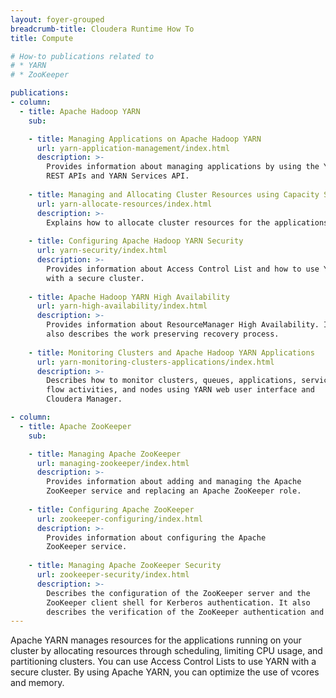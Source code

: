 ```yaml
---
layout: foyer-grouped
breadcrumb-title: Cloudera Runtime How To
title: Compute

# How-to publications related to
# * YARN
# * ZooKeeper

publications:
- column:
  - title: Apache Hadoop YARN
    sub:

    - title: Managing Applications on Apache Hadoop YARN
      url: yarn-application-management/index.html
      description: >-
        Provides information about managing applications by using the YARN
        REST APIs and YARN Services API.
  
    - title: Managing and Allocating Cluster Resources using Capacity Scheduler
      url: yarn-allocate-resources/index.html
      description: >-
        Explains how to allocate cluster resources for the applications using Capacity Scheduler.
  
    - title: Configuring Apache Hadoop YARN Security
      url: yarn-security/index.html
      description: >-
        Provides information about Access Control List and how to use YARN
        with a secure cluster.
  
    - title: Apache Hadoop YARN High Availability
      url: yarn-high-availability/index.html
      description: >-
        Provides information about ResourceManager High Availability. It
        also describes the work preserving recovery process.
  
    - title: Monitoring Clusters and Apache Hadoop YARN Applications
      url: yarn-monitoring-clusters-applications/index.html
      description: >-
        Describes how to monitor clusters, queues, applications, services,
        flow activities, and nodes using YARN web user interface and
        Cloudera Manager.

- column:
  - title: Apache ZooKeeper
    sub:

    - title: Managing Apache ZooKeeper
      url: managing-zookeeper/index.html
      description: >-
        Provides information about adding and managing the Apache
        ZooKeeper service and replacing an Apache ZooKeeper role.
        
    - title: Configuring Apache ZooKeeper
      url: zookeeper-configuring/index.html
      description: >-
        Provides information about configuring the Apache
        ZooKeeper service.
  
    - title: Managing Apache ZooKeeper Security
      url: zookeeper-security/index.html
      description: >-
        Describes the configuration of the ZooKeeper server and the
        ZooKeeper client shell for Kerberos authentication. It also
        describes the verification of the ZooKeeper authentication and ACLs best practices.
---
```

Apache YARN manages resources for the applications running on your
cluster by allocating resources through scheduling,  limiting CPU usage,
and partitioning clusters. You can use Access Control Lists to use YARN
with a secure cluster. By using Apache YARN, you can optimize the use of
vcores and memory.
